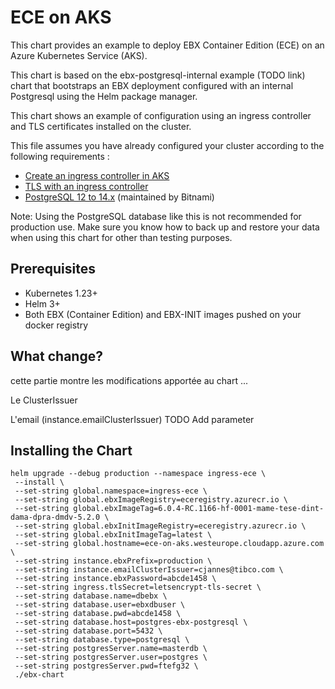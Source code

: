 

# ECE on AKS

This chart provides an example to deploy EBX Container Edition (ECE) on an Azure Kubernetes
Service (AKS).

This chart is based on the ebx-postgresql-internal example (TODO link) chart that bootstraps an EBX 
deployment configured with an internal Postgresql using the Helm package manager.

This chart shows an example of configuration using an ingress controller and TLS certificates installed on the cluster.

This file assumes you have already configured your cluster according to the following requirements :
- [Create an ingress controller in AKS](https://learn.microsoft.com/en-us/azure/aks/ingress-basic?tabs=azure-cli)
- [TLS with an ingress controller](https://learn.microsoft.com/en-us/azure/aks/ingress-tls?tabs=azure-cli)
- [PostgreSQL 12 to 14.x](https://github.com/bitnami/charts/tree/main/bitnami/postgresql) (maintained by Bitnami)

Note: Using the PostgreSQL database like this is not recommended for production use. Make sure you know how to back up 
and restore your data when using this chart for other than testing purposes.

## Prerequisites

- Kubernetes 1.23+
- Helm 3+
- Both EBX (Container Edition) and EBX-INIT images pushed on your docker registry

## What change?
cette partie montre les modifications apportée au chart ...

Le ClusterIssuer

L'email (instance.emailClusterIssuer)  TODO Add parameter

## Installing the Chart

``` TODO change with default values
helm upgrade --debug production --namespace ingress-ece \
 --install \
 --set-string global.namespace=ingress-ece \
 --set-string global.ebxImageRegistry=eceregistry.azurecr.io \
 --set-string global.ebxImageTag=6.0.4-RC.1166-hf-0001-mame-tese-dint-dama-dpra-dmdv-5.2.0 \
 --set-string global.ebxInitImageRegistry=eceregistry.azurecr.io \
 --set-string global.ebxInitImageTag=latest \
 --set-string global.hostname=ece-on-aks.westeurope.cloudapp.azure.com \
 --set-string instance.ebxPrefix=production \
 --set-string instance.emailClusterIssuer=cjannes@tibco.com \
 --set-string instance.ebxPassword=abcde1458 \
 --set-string ingress.tlsSecret=letsencrypt-tls-secret \
 --set-string database.name=dbebx \
 --set-string database.user=ebxdbuser \
 --set-string database.pwd=abcde1458 \
 --set-string database.host=postgres-ebx-postgresql \
 --set-string database.port=5432 \
 --set-string database.type=postgresql \
 --set-string postgresServer.name=masterdb \
 --set-string postgresServer.user=postgres \
 --set-string postgresServer.pwd=ftefg32 \
 ./ebx-chart
```



